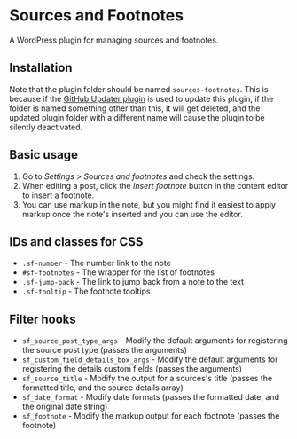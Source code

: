 Sources and Footnotes
=================

A WordPress plugin for managing sources and footnotes.

## Installation

Note that the plugin folder should be named `sources-footnotes`. This is because if the [GitHub Updater plugin](https://github.com/afragen/github-updater) is used to update this plugin, if the folder is named something other than this, it will get deleted, and the updated plugin folder with a different name will cause the plugin to be silently deactivated.

## Basic usage

1. Go to _Settings > Sources and footnotes_ and check the settings.
1. When editing a post, click the _Insert footnote_ button in the content editor to insert a footnote.
1. You can use markup in the note, but you might find it easiest to apply markup once the note's inserted and you can use the editor.

## IDs and classes for CSS

* `.sf-number` - The number link to the note
* `#sf-footnotes` - The wrapper for the list of footnotes
* `.sf-jump-back` - The link to jump back from a note to the text
* `.sf-tooltip` - The footnote tooltips

## Filter hooks

* `sf_source_post_type_args` - Modify the default arguments for registering the source post type (passes the arguments)
* `sf_custom_field_details_box_args` - Modify the default arguments for registering the details custom fields (passes the arguments)
* `sf_source_title` - Modify the output for a sources's title (passes the formatted title, and the source details array)
* `sf_date_format` - Modify date formats (passes the formatted date, and the original date string)
* `sf_footnote` - Modify the markup output for each footnote (passes the footnote)
